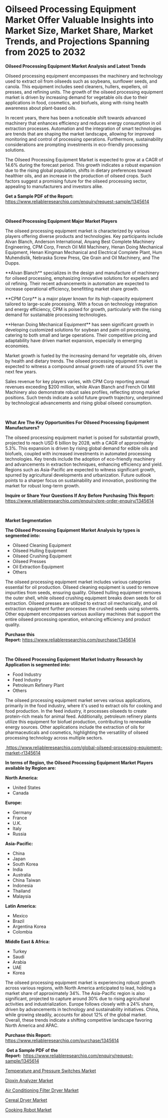 <p><h1>Oilseed Processing Equipment Market Offer Valuable Insights into Market Size, Market Share, Market Trends, and Projections Spanning from 2025 to 2032</h1></p><p><strong>Oilseed Processing Equipment Market Analysis and Latest Trends</strong></p>
<p><p>Oilseed processing equipment encompasses the machinery and technology used to extract oil from oilseeds such as soybeans, sunflower seeds, and canola. This equipment includes seed cleaners, hullers, expellers, oil presses, and refining units. The growth of the oilseed processing equipment market is driven by increasing demand for vegetable oils due to their applications in food, cosmetics, and biofuels, along with rising health awareness about plant-based oils.</p><p>In recent years, there has been a noticeable shift towards advanced machinery that enhances efficiency and reduces energy consumption in oil extraction processes. Automation and the integration of smart technologies are trends that are shaping the market landscape, allowing for improved monitoring and control of processing operations. Furthermore, sustainability considerations are prompting investments in eco-friendly processing solutions.</p><p>The Oilseed Processing Equipment Market is expected to grow at a CAGR of 14.6% during the forecast period. This growth indicates a robust expansion due to the rising global population, shifts in dietary preferences toward healthier oils, and an increase in the production of oilseed crops. Such factors suggest a promising future for the oilseed processing sector, appealing to manufacturers and investors alike.</p></p>
<p><strong>Get a Sample PDF of the Report:&nbsp;</strong> <a href="https://www.reliableresearchiq.com/enquiry/request-sample/1345614?utm_campaign=99&utm_medium=2&utm_source=Github&utm_content=ia&utm_term=09042025&utm_id=oilseed-processing-equipment">https://www.reliableresearchiq.com/enquiry/request-sample/1345614</a></p>
<p>&nbsp;</p>
<p><strong>Oilseed Processing Equipment Major Market Players</strong></p>
<p><p>The oilseed processing equipment market is characterized by various players offering diverse products and technologies. Key participants include Alvan Blanch, Anderson International, Anyang Best Complete Machinery Engineering, CPM Corp, French Oil Mill Machinery, Henan Doing Mechanical Equipment, Henan Kingman Mechanical and Electrical Complete Plant, Hum Muhendislik, Nebraska Screw Press, Qie Grain and Oil Machinery, and The Dupps.</p><p>**Alvan Blanch** specializes in the design and manufacture of machinery for oilseed processing, emphasizing innovative solutions for expellers and oil refining. Their recent advancements in automation are expected to increase operational efficiency, benefitting market share growth.</p><p>**CPM Corp** is a major player known for its high-capacity equipment tailored to large-scale processing. With a focus on technology integration and energy efficiency, CPM is poised for growth, particularly with the rising demand for sustainable processing technologies.</p><p>**Henan Doing Mechanical Equipment** has seen significant growth in developing customized solutions for soybean and palm oil processing, catering to both small and large operations. Their competitive pricing and adaptability have driven market expansion, especially in emerging economies.</p><p>Market growth is fueled by the increasing demand for vegetable oils, driven by health and dietary trends. The oilseed processing equipment market is expected to witness a compound annual growth rate of around 5% over the next few years. </p><p>Sales revenue for key players varies, with CPM Corp reporting annual revenues exceeding $200 million, while Alvan Blanch and French Oil Mill Machinery also demonstrate robust sales profiles, reflecting strong market positions. Such trends indicate a solid future growth trajectory, underpinned by technological advancements and rising global oilseed consumption.</p></p>
<p>&nbsp;</p>
<p><strong>What Are The Key Opportunities For Oilseed Processing Equipment Manufacturers?</strong></p>
<p><p>The oilseed processing equipment market is poised for substantial growth, projected to reach USD 6 billion by 2028, with a CAGR of approximately 5.3%. This expansion is driven by rising global demand for edible oils and biofuels, coupled with increased investments in automated processing technologies. Key trends include the adoption of eco-friendly machinery and advancements in extraction techniques, enhancing efficiency and yield. Regions such as Asia-Pacific are expected to witness significant growth, spurred by agricultural developments and urbanization. Future outlook points to a sharper focus on sustainability and innovation, positioning the market for robust long-term growth.</p></p>
<p><strong>Inquire or Share Your Questions If Any Before Purchasing This Report:</strong> <a href="https://www.reliableresearchiq.com/enquiry/pre-order-enquiry/1345614?utm_campaign=99&utm_medium=2&utm_source=Github&utm_content=ia&utm_term=09042025&utm_id=oilseed-processing-equipment">https://www.reliableresearchiq.com/enquiry/pre-order-enquiry/1345614</a></p>
<p>&nbsp;</p>
<p><strong>Market Segmentation</strong></p>
<p><strong>The Oilseed Processing Equipment Market Analysis by types is segmented into:</strong></p>
<p><ul><li>Oilseed Cleaning Equipment</li><li>Oilseed Hulling Equipment</li><li>Oilseed Crushing Equipment</li><li>Oilseed Presses</li><li>Oil Extraction Equipment</li><li>Others</li></ul></p>
<p><p>The oilseed processing equipment market includes various categories essential for oil production. Oilseed cleaning equipment is used to remove impurities from seeds, ensuring quality. Oilseed hulling equipment removes the outer shell, while oilseed crushing equipment breaks down seeds for oil extraction. Oilseed presses are utilized to extract oil mechanically, and oil extraction equipment further processes the crushed seeds using solvents. Other equipment encompasses various auxiliary machines that support the entire oilseed processing operation, enhancing efficiency and product quality.</p></p>
<p><strong>Purchase this Report:&nbsp;</strong><a href="https://www.reliableresearchiq.com/purchase/1345614?utm_campaign=99&utm_medium=2&utm_source=Github&utm_content=ia&utm_term=09042025&utm_id=oilseed-processing-equipment">https://www.reliableresearchiq.com/purchase/1345614</a></p>
<p>&nbsp;</p>
<p><strong>The Oilseed Processing Equipment Market Industry Research by Application is segmented into:</strong></p>
<p><ul><li>Food Industry</li><li>Feed Industry</li><li>Petroleum Refinery Plant</li><li>Others</li></ul></p>
<p><p>The oilseed processing equipment market serves various applications, primarily in the food industry, where it's used to extract oils for cooking and food production. In the feed industry, it processes oilseeds to create protein-rich meals for animal feed. Additionally, petroleum refinery plants utilize this equipment for biofuel production, contributing to renewable energy sources. Other applications include the extraction of oils for pharmaceuticals and cosmetics, highlighting the versatility of oilseed processing technology across multiple sectors.</p></p>
<p><a href="https://www.reliableresearchiq.com/global-oilseed-processing-equipment-market-r1345614?utm_campaign=99&utm_medium=2&utm_source=Github&utm_content=ia&utm_term=09042025&utm_id=oilseed-processing-equipment">&nbsp;https://www.reliableresearchiq.com/global-oilseed-processing-equipment-market-r1345614</a></p>
<p><strong>In terms of Region, the Oilseed Processing Equipment Market Players available by Region are:</strong></p>
<p>
    <p> <strong> North America: </strong>
        <ul>
            <li>United States</li>
            <li>Canada</li>
        </ul>
        </p> 
    <p> <strong> Europe: </strong>
        <ul>
            <li>Germany</li>
            <li>France</li>
            <li>U.K.</li>
            <li>Italy</li>
            <li>Russia</li>
        </ul>
        </p> 
    <p> <strong> Asia-Pacific: </strong>
        <ul>
            <li>China</li>
            <li>Japan</li>
            <li>South Korea</li>
            <li>India</li>
            <li>Australia</li>
            <li>China Taiwan</li>
            <li>Indonesia</li>
            <li>Thailand</li>
            <li>Malaysia</li>
        </ul>
        </p> 
    <p> <strong> Latin America: </strong>
        <ul>
            <li>Mexico</li>
            <li>Brazil</li>
            <li>Argentina Korea</li>
            <li>Colombia</li>
        </ul>
        </p> 
    <p> <strong> Middle East & Africa: </strong>
        <ul>
            <li>Turkey</li>
            <li>Saudi</li>
            <li>Arabia</li>
            <li>UAE</li>
            <li>Korea</li>
        </ul>
    </p>
    </p>
<p><p>The oilseed processing equipment market is experiencing robust growth across various regions, with North America anticipated to lead, holding a market share of approximately 34%. The Asia-Pacific region is also significant, projected to capture around 30% due to rising agricultural activities and industrialization. Europe follows closely with a 24% share, driven by advancements in technology and sustainability initiatives. China, while growing steadily, accounts for about 12% of the global market. Overall, these trends indicate a shifting competitive landscape favoring North America and APAC.</p></p>
<p><strong>Purchase this Report: </strong><a href="https://www.reliableresearchiq.com/purchase/1345614?utm_campaign=99&utm_medium=2&utm_source=Github&utm_content=ia&utm_term=09042025&utm_id=oilseed-processing-equipment">https://www.reliableresearchiq.com/purchase/1345614</a></p>
<p>&nbsp;<strong>Get a Sample PDF of the Report:&nbsp;&nbsp;</strong><a href="https://www.reliableresearchiq.com/enquiry/request-sample/1345614?utm_campaign=99&utm_medium=2&utm_source=Github&utm_content=ia&utm_term=09042025&utm_id=oilseed-processing-equipment">https://www.reliableresearchiq.com/enquiry/request-sample/1345614</a></p>
<p><strong></strong></p>
<p><p><a href="https://github.com/uldularido/Market-Research-Report-List-1/blob/main/temperature-and-pressure-switches-market.md?utm_campaign=99&utm_medium=2&utm_source=Github&utm_content=ia&utm_term=09042025&utm_id=oilseed-processing-equipment">Temperature and Pressure Switches Market</a></p><p><a href="https://github.com/widlerumland/Market-Research-Report-List-1/blob/main/dioxin-analyzer-market.md?utm_campaign=99&utm_medium=2&utm_source=Github&utm_content=ia&utm_term=09042025&utm_id=oilseed-processing-equipment">Dioxin Analyzer Market</a></p><p><a href="https://github.com/akitamegge65/Market-Research-Report-List-1/blob/main/air-conditioning-filter-dryer-market.md?utm_campaign=99&utm_medium=2&utm_source=Github&utm_content=ia&utm_term=09042025&utm_id=oilseed-processing-equipment">Air Conditioning Filter Dryer Market</a></p><p><a href="https://github.com/gummaarmel83/Market-Research-Report-List-1/blob/main/cereal-dryer-market.md?utm_campaign=99&utm_medium=2&utm_source=Github&utm_content=ia&utm_term=09042025&utm_id=oilseed-processing-equipment">Cereal Dryer Market</a></p><p><a href="https://github.com/panciujoslin3/Market-Research-Report-List-1/blob/main/cooking-robot-market.md?utm_campaign=99&utm_medium=2&utm_source=Github&utm_content=ia&utm_term=09042025&utm_id=oilseed-processing-equipment">Cooking Robot Market</a></p></p>